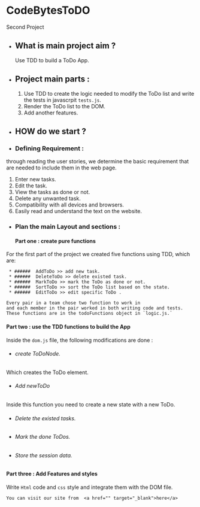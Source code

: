 # CodeBytesToDO
  Second Project


* ## What is main project aim ?
  Use TDD to build a ToDo App.

* ## Project main parts :
   1. Use TDD to create the logic needed to modify the ToDo list and write the tests in javascrpit `tests.js`.
   2. Render the ToDo list to the DOM.
   3. Add another features.

* ## HOW do we start ?
* ### Defining Requirement :
through reading the user stories, we determine the basic requirement that are needed to include them in the web page.
   1. Enter new tasks.
   2. Edit the task.
   3. View the tasks as done or not.
   4. Delete any unwanted task.
   5. Compatibility with all devices and browsers.
   6. Easily read and understand the text on the website.

 * ### Plan the  main Layout and sections :
   #### Part one :  create pure functions
  For the first part of the project we created five functions using TDD, which are: 
  
     * ######  AddToDo >> add new task.
     * ######  DeleteToDo >> delete existed task.
     * ######  MarkToDo >> mark the ToDo as done or not.
     * ######  SortToDo >> sort the ToDo list based on the state.
     * ######  EditToDo >> edit specific ToDo .

    Every pair in a team chose two function to work in
    and each member in the pair worked in both writing code and tests.
    These functions are in the todoFunctions object in `logic.js.`
   #### Part two : use the TDD functions to build the App
Inside the `dom.js` file, the following modifications are done :

   * ###### create ToDoNode.
Which creates the ToDo element.
   * ###### Add newToDo
Inside this function you need to create a new state with a new ToDo.
   * ###### Delete the existed tasks.

   * ###### Mark the done ToDos.
   * ###### Store the session data.

   #### Part three : Add Features and styles
Write `Html` code and `css` style and integrate them with the DOM file.

    You can visit our site from  <a href="" target="_blank">here</a>
